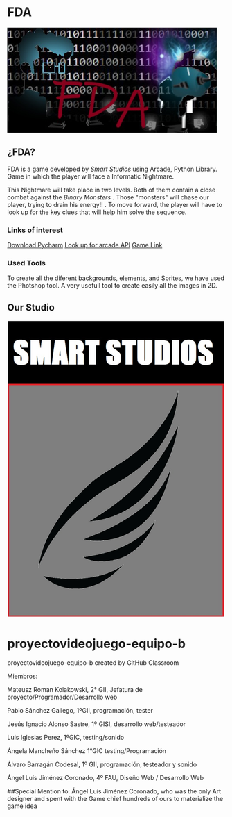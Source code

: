 # FDA

![alt text](https://github.com/TecnologiaVideojuegos/proyectovideojuego-equipo-b/blob/master/GAME/GAME%20WALLPAPER/FDA.jpg "Game_Wallpaper")

## ¿FDA?

FDA is a game developed by _Smart Studios_ using Arcade, Python Library. Game in which the player will face a Informatic Nightmare. 

This Nightmare will take place in two levels. Both of them contain a close combat against the _Binary Monsters_ . Those "monsters" will chase our player, trying to drain his energy!! . To move forward, the player will have to look up for the key clues that will help him solve the sequence.

### Links of interest

[Download Pycharm](https://www.jetbrains.com/pycharm-edu/download/index.html#section=windows)
[Look up for arcade API](https://github.com/TecnologiaVideojuegos/proyectovideojuego-equipo-b)
[Game Link](https://github.com/TecnologiaVideojuegos/proyectovideojuego-equipo-b)

### Used Tools

To create all the diferent backgrounds, elements, and Sprites, we have used the Photshop tool. A very usefull tool to create easily all the images in 2D.

## Our Studio

![alt text](https://github.com/TecnologiaVideojuegos/proyectovideojuego-equipo-b/blob/master/GAME/STUDIO%20PICTURE/SMART%20STUDIOS.jpg "Studio_Wallpaper")



# proyectovideojuego-equipo-b

proyectovideojuego-equipo-b created by GitHub Classroom

Miembros:

  Mateusz Roman Kolakowski, 2° GII, Jefatura de proyecto/Programador/Desarrollo web
  
  Pablo Sánchez Gallego, 1ºGII, programación, tester
  
  Jesús Ignacio Alonso Sastre, 1º GISI, desarrollo web/testeador
  
  Luis Iglesias Perez, 1ºGIC, testing/sonido
  
  Ángela Mancheño Sánchez 1°GIC testing/Programación
  
  Álvaro Barragán Codesal, 1º GII, programación, testeador y sonido

  Ángel Luis Jiménez Coronado, 4º FAU, Diseño Web / Desarrollo Web

##Special Mention to:
  Ángel Luis Jiménez Coronado, who was the only Art designer and spent with the Game chief hundreds of ours to materialize the game idea
